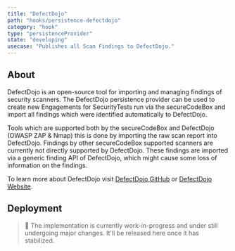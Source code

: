 ```yaml
---
title: "DefectDojo"
path: "hooks/persistence-defectdojo"
category: "hook"
type: "persistenceProvider"
state: "developing"
usecase: "Publishes all Scan Findings to DefectDojo."
---
```


<!-- end -->

## About

DefectDojo is an open-source tool for importing and managing findings of security scanners. The DefectDojo persistence provider can be used to create new Engagements for SecurityTests run via the secureCodeBox and import all findings which were identified automatically to DefectDojo.

Tools which are supported both by the secureCodeBox and DefectDojo (OWASP ZAP & Nmap) this is done by importing the raw scan report into DefectDojo. Findings by other secureCodeBox supported scanners are currently not directly supported by DefectDojo. These findings are imported via a generic finding API of DefectDojo, which might cause some loss of information on the findings.  

To learn more about DefectDojo visit [DefectDojo GitHub] or [DefectDojo Website].

## Deployment
> 🔧 The implementation is currently work-in-progress and under still undergoing major changes. It'll be released here once it has stabilized.


[DefectDojo Website]: https://www.defectdojo.org/
[DefectDojo GitHub]: https://github.com/DefectDojo/django-DefectDojo
[DefectDojo Documentation]: https://defectdojo.readthedocs.io/en/latest/